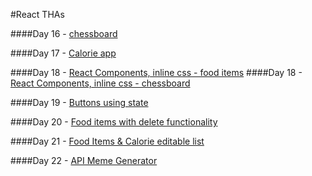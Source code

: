 #React THAs

####Day 16 - [chessboard](https://y1s9x.csb.app/)

####Day 17 - [Calorie app](https://33v53.csb.app/)

####Day 18 - [React Components, inline css - food items](https://codesandbox.io/s/tha-18-2-kv5kb?file=/src/App.js)
####Day 18 - [React Components, inline css - chessboard](https://codesandbox.io/s/tha-18-m8083?file=/src/components.js)

####Day 19 - [Buttons using state](https://oxs2u.csb.app/)

####Day 20 - [Food items with delete functionality](https://replit.com/@RiaPrasad1/THA-20/)

####Day 21 - [Food Items & Calorie editable list](https://codesandbox.io/s/tha-21-6io7z)

####Day 22 - [API Meme Generator](https://codesandbox.io/s/tha-22-itger)